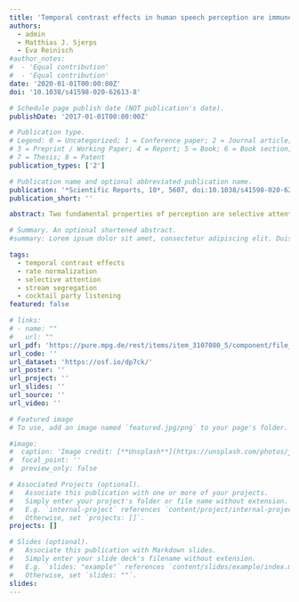 ```yaml
---
title: 'Temporal contrast effects in human speech perception are immune to selective attention'
authors:
  - admin
  - Matthias J. Sjerps
  - Eva Reinisch
#author_notes:
#  - 'Equal contribution'
#  - 'Equal contribution'
date: '2020-01-01T00:00:00Z'
doi: '10.1038/s41598-020-62613-8'

# Schedule page publish date (NOT publication's date).
publishDate: '2017-01-01T00:00:00Z'

# Publication type.
# Legend: 0 = Uncategorized; 1 = Conference paper; 2 = Journal article;
# 3 = Preprint / Working Paper; 4 = Report; 5 = Book; 6 = Book section;
# 7 = Thesis; 8 = Patent
publication_types: ['2']

# Publication name and optional abbreviated publication name.
publication: '*Scientific Reports, 10*, 5607, doi:10.1038/s41598-020-62613-8'
publication_short: ''

abstract: Two fundamental properties of perception are selective attention and perceptual contrast, but how these two processes interact remains unknown. Does an attended stimulus history exert a larger contrastive influence on the perception of a following target than unattended stimuli? Dutch listeners categorized target sounds with a reduced prefix “ge-” marking tense (e.g., ambiguous between gegaan-gaan “gone-go”). In ‘single talker’ Experiments 1–2, participants perceived the reduced syllable (reporting gegaan) when the target was heard after a fast sentence, but not after a slow sentence (reporting gaan). In ‘selective attention’ Experiments 3–5, participants listened to two simultaneous sentences from two different talkers, followed by the same target sounds, with instructions to attend only one of the two talkers. Critically, the speech rates of attended and unattended talkers were found to equally influence target perception – even when participants could watch the attended talker speak. In fact, participants’ target perception in ‘selective attention’ Experiments 3–5 did not differ from participants who were explicitly instructed to divide their attention equally across the two talkers (Experiment 6). This suggests that contrast effects of speech rate are immune to selective attention, largely operating prior to attentional stream segregation in the auditory processing hierarchy.

# Summary. An optional shortened abstract.
#summary: Lorem ipsum dolor sit amet, consectetur adipiscing elit. Duis posuere tellus ac convallis placerat. Proin tincidunt magna sed ex sollicitudin condimentum.

tags:
  - temporal contrast effects
  - rate normalization
  - selective attention
  - stream segregation
  - cocktail party listening
featured: false

# links:
# - name: ""
#   url: ""
url_pdf: 'https://pure.mpg.de/rest/items/item_3107080_5/component/file_3249634/content'
url_code: ''
url_dataset: 'https://osf.io/dp7ck/'
url_poster: ''
url_project: ''
url_slides: ''
url_source: ''
url_video: ''

# Featured image
# To use, add an image named `featured.jpg/png` to your page's folder.

#image:
#  caption: 'Image credit: [**Unsplash**](https://unsplash.com/photos/jdD8gXaTZsc)'
#  focal_point: ''
#  preview_only: false

# Associated Projects (optional).
#   Associate this publication with one or more of your projects.
#   Simply enter your project's folder or file name without extension.
#   E.g. `internal-project` references `content/project/internal-project/index.md`.
#   Otherwise, set `projects: []`.
projects: []

# Slides (optional).
#   Associate this publication with Markdown slides.
#   Simply enter your slide deck's filename without extension.
#   E.g. `slides: "example"` references `content/slides/example/index.md`.
#   Otherwise, set `slides: ""`.
slides:
---
```


<!-- THIS MARKDOWN BIT IS CURRENTLY COMMENTED OUT









{{% callout note %}}
Click the _Cite_ button above to demo the feature to enable visitors to import publication metadata into their reference management software.
{{% /callout %}}

Supplementary notes can be added here, including [code and math](https://wowchemy.com/docs/content/writing-markdown-latex/).
-->